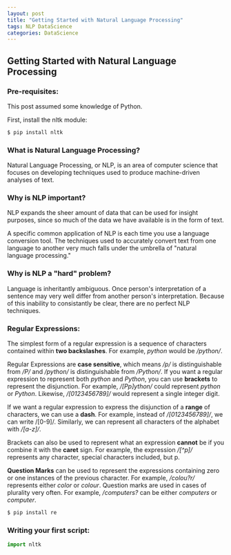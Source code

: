 ```yaml
---
layout: post
title: "Getting Started with Natural Language Processing"
tags: NLP DataScience
categories: DataScience
---
```


<h2> Getting Started with Natural Language Processing </h2>

<h3> Pre-requisites: </h3>

This post assumed some knowledge of Python.

First, install the nltk module:

``` bash
$ pip install nltk
```
<h3> What is Natural Language Processing? </h3>

Natural Language Processing, or NLP, is an area of computer science that focuses on developing techniques used to produce machine-driven analyses of text.

<h3> Why is NLP important? </h3>

NLP expands the sheer amount of data that can be used for insight purposes, since so much of the data we have available is in the form of text.

A specific common application of NLP is each time you use a language conversion tool. The techniques used to accurately convert text from one language to another very much falls under the umbrella of "natural language processing."

<h3> Why is NLP a "hard" problem? </h3>

Language is inheritantly ambiguous. Once person's interpretation of a sentence may very well differ from another person's interpretation. Because of this inability to consistantly be clear, there are no perfect NLP techniques. 

<h3> Regular Expressions: </h3>

The simplest form of a regular expression is a sequence of characters contained within <b>two backslashes</b>. For example, <i>python</i> would be <i>/python/</i>. 

Regular Expressions are <b>case sensitive</b>, which means <i>/p/</i> is distinguishable from <i>/P/</i> and <i>/python/</i> is distinguishable from <i>/Python/</i>. If you want a regular expression to represent both <i>python</i> and <i>Python</i>, you can use <b>brackets</b> to represent the disjunction. For example, <i>/[Pp]ython/</i> could represent <i>python</i> or <i>Python</i>. Likewise, <i>/[0123456789]/</i> would represent a single integer digit. 

If we want a regular expression to express the disjunction of a <b>range</b> of characters, we can use a <b>dash</b>. For example, instead of <i>/[0123456789]/</i>, we can write </i>/[0-9]/</i>. Similarly, we can represent all characters of the alphabet with <i>/[a-z]/</i>.

Brackets can also be used to represent what an expression <b>cannot</b> be if you combine it with the <b>caret</b> sign. For example, the expression <i>/[^p]/</i> represents any character, special characters included, but p.

<b>Question Marks</b> can be used to represent the expressions containing zero or one instances of the previous character. For example, <i>/colou?r/</i> represents either <i>color</i> or <i>colour</i>. Question marks are used in cases of plurality very often. For example, <i>/computers?</i> can be either <i>computers</i> or <i>computer</i>.

``` bash
$ pip install re
```

<h3> Writing your first script: </h3>

``` python
import nltk
```

